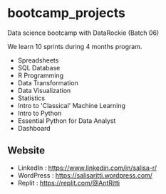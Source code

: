 # bootcamp_projects

Data science bootcamp with DataRockie (Batch 06)

We learn 10 sprints during 4 months program.

- Spreadsheets
- SQL Database
- R Programming
- Data Transformation
- Data Visualization
- Statistics
- Intro to 'Classical' Machine Learning
- Intro to Python
- Essential Python for Data Analyst
- Dashboard

## Website
- LinkedIn : https://www.linkedin.com/in/salisa-r/
- WordPress : https://salisaritti.wordpress.com/
- Replit : https://replit.com/@AntRitti
